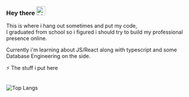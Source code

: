 ### Hey there <img src="https://user-images.githubusercontent.com/1303154/88677602-1635ba80-d120-11ea-84d8-d263ba5fc3c0.gif" width="24px" alt="hi">

This is where i hang out sometimes and put my code, <br>
I graduated from school so i figured i should try to build my professional presence online.

Currently i'm learning about JS/React along with typescript and some Database Engineering on the side.

<summary>⚡️ The stuff i put here</summary>
<br>

![Top Langs](https://github-readme-stats.vercel.app/api/top-langs/?username=StyrkarBlaer&layout=compact&hide=css,html)
